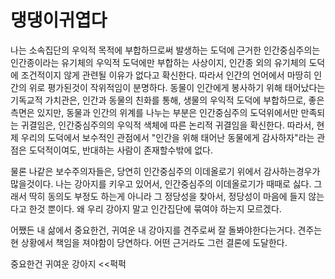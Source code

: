 # 댕댕이귀엽다

나는 소속집단의 우익적 목적에 부합하므로써 발생하는 도덕에 근거한 인간중심주의는 인간종이라는 유기체의 우익적 도덕에만 부합하는 사상이지, 인간종 외의 유기체의 도덕에 조건적이지 않게 관련될 이유가 없다고 확신한다.
따라서 인간의 언어에서 마땅히 인간의 위로 평가된것이 작위적임이 분명하다.
동물이 인간에게 봉사하기 위해 태어났다는 기독교적 가치관은, 인간과 동물의 친화를 통해, 생물의 우익적 도덕에 부합하므로, 좋은 측면은 있지만, 동물과 인간의 위계를 나누는 부분은 인간중심주의 도덕위에서만 만족되는 귀결임은, 인간중심주의의 우익적 색체에 따른 논리적 귀결임을 확신한다.
따라서, 현제 우리의 도덕에서 보수적인 관점에서 "인간을 위해 태어난 동물에게 감사하자"라는 관점은 도덕적이여도, 반대하는 사람이 존재할수밖에 없다.

물론 나같은 보수주의자들은, 당연히 인간중심주의 이데올로기 위에서 감사하는경우가 많을것이다.
나는 강아지를 키우고 있어서, 인간중심주의 이데올로기가 때때로 싫다. 그래서 딱히 동의도 부정도 하는게 아니라 그 정당성을 찾아서, 정당성이 마음에 들지 않는다고 한것 뿐이다.
왜 우리 강아지 말고 인간집단에 묶여야 하는지 모르겠다.

어쨌든 내 삶에서 중요한건, 귀여운 내 강아지를 견주로써 잘 돌봐야한다는거다.
견주는 현 상황에서 책임을 져야함이 당연하다. 어떤 근거라도 그런 결론에 도달한다.

중요한건 귀여운 강아지 <<퍽퍽